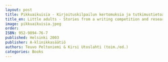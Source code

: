 ```yaml
---
layout: post
title: Pikkuaikuisia - Kirjoituskilpailun kertomuksia ja tutkimustietoa Lasinen lapsuus -hankkeesta
title_en: Little adults - Stories from a writing competition and research results of the Fragile Childhood project
image: pikkuaikuisia.jpeg
order:
ISBN: 952-9894-76-7
published: Helsinki 2003
publisher: A-klinikkasäätiö
authors: Teuvo Peltoniemi & Kirsi Utoslahti (toim./ed.)
categories: Books
---
```




